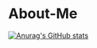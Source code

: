 # About-Me

[![Anurag's GitHub stats](https://github-readme-stats.vercel.app/api?Ryanhidman6654=anuraghazra)](https://github.com/anuraghazra/github-readme-stats)
